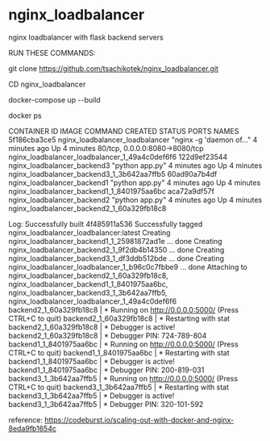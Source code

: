 # nginx_loadbalancer
nginx loadbalancer with flask backend servers

RUN THESE COMMANDS:

git clone https://github.com/tsachikotek/nginx_loadbalancer.git

CD nginx_loadbalancer

docker-compose up --build

docker ps

CONTAINER ID        IMAGE                             COMMAND                  CREATED             STATUS              PORTS                            NAMES
5f186cba3ce5        nginx_loadbalancer_loadbalancer   "nginx -g 'daemon of…"   4 minutes ago       Up 4 minutes        80/tcp, 0.0.0.0:8080->8080/tcp   nginx_loadbalancer_loadbalancer_1_49a4c0def6f6
122d9ef23544        nginx_loadbalancer_backend3       "python app.py"          4 minutes ago       Up 4 minutes                                         nginx_loadbalancer_backend3_1_3b642aa7ffb5
60ad90a7b4df        nginx_loadbalancer_backend1       "python app.py"          4 minutes ago       Up 4 minutes                                         nginx_loadbalancer_backend1_1_8401975aa6bc
aca72a9df57f        nginx_loadbalancer_backend2       "python app.py"          4 minutes ago       Up 4 minutes                                         nginx_loadbalancer_backend2_1_60a329fb18c8

Log:
Successfully built 4f485911a536
Successfully tagged nginx_loadbalancer_loadbalancer:latest
Creating nginx_loadbalancer_backend1_1_25981872ad1e ... done
Creating nginx_loadbalancer_backend2_1_9f2db4b14350 ... done
Creating nginx_loadbalancer_backend3_1_df3ddb512bde ... done
Creating nginx_loadbalancer_loadbalancer_1_b96c0c7fbbe9 ... done
Attaching to nginx_loadbalancer_backend2_1_60a329fb18c8, nginx_loadbalancer_backend1_1_8401975aa6bc, nginx_loadbalancer_backend3_1_3b642aa7ffb5, nginx_loadbalancer_loadbalancer_1_49a4c0def6f6
backend2_1_60a329fb18c8 |  * Running on http://0.0.0.0:5000/ (Press CTRL+C to quit)
backend2_1_60a329fb18c8 |  * Restarting with stat
backend2_1_60a329fb18c8 |  * Debugger is active!
backend2_1_60a329fb18c8 |  * Debugger PIN: 724-789-804
backend1_1_8401975aa6bc |  * Running on http://0.0.0.0:5000/ (Press CTRL+C to quit)
backend1_1_8401975aa6bc |  * Restarting with stat
backend1_1_8401975aa6bc |  * Debugger is active!
backend1_1_8401975aa6bc |  * Debugger PIN: 200-819-031
backend3_1_3b642aa7ffb5 |  * Running on http://0.0.0.0:5000/ (Press CTRL+C to quit)
backend3_1_3b642aa7ffb5 |  * Restarting with stat
backend3_1_3b642aa7ffb5 |  * Debugger is active!
backend3_1_3b642aa7ffb5 |  * Debugger PIN: 320-101-592


reference:
https://codeburst.io/scaling-out-with-docker-and-nginx-8eda9fb1654c
